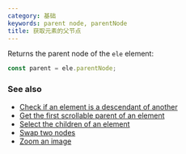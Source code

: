```yaml
---
category: 基础
keywords: parent node, parentNode
title: 获取元素的父节点
---
```


Returns the parent node of the `ele` element:

```js
const parent = ele.parentNode;
```

### See also

-   [Check if an element is a descendant of another](/check-if-an-element-is-a-descendant-of-another)
-   [Get the first scrollable parent of an element](/get-the-first-scrollable-parent-of-an-element)
-   [Select the children of an element](/select-the-children-of-an-element)
-   [Swap two nodes](/swap-two-nodes)
-   [Zoom an image](/zoom-an-image)
